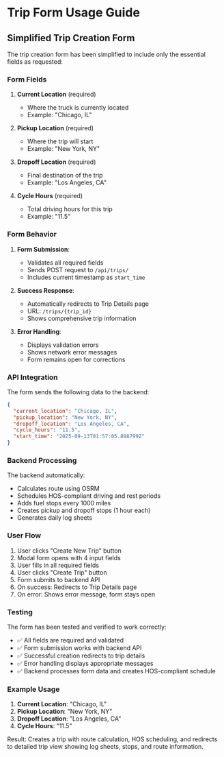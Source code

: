 # Trip Form Usage Guide

## Simplified Trip Creation Form

The trip creation form has been simplified to include only the essential fields as requested:

### Form Fields

1. **Current Location** (required)
   - Where the truck is currently located
   - Example: "Chicago, IL"

2. **Pickup Location** (required)
   - Where the trip will start
   - Example: "New York, NY"

3. **Dropoff Location** (required)
   - Final destination of the trip
   - Example: "Los Angeles, CA"

4. **Cycle Hours** (required)
   - Total driving hours for this trip
   - Example: "11.5"

### Form Behavior

1. **Form Submission**:
   - Validates all required fields
   - Sends POST request to `/api/trips/`
   - Includes current timestamp as `start_time`

2. **Success Response**:
   - Automatically redirects to Trip Details page
   - URL: `/trips/{trip_id}`
   - Shows comprehensive trip information

3. **Error Handling**:
   - Displays validation errors
   - Shows network error messages
   - Form remains open for corrections

### API Integration

The form sends the following data to the backend:

```json
{
  "current_location": "Chicago, IL",
  "pickup_location": "New York, NY", 
  "dropoff_location": "Los Angeles, CA",
  "cycle_hours": "11.5",
  "start_time": "2025-09-13T01:57:05.898799Z"
}
```

### Backend Processing

The backend automatically:
- Calculates route using OSRM
- Schedules HOS-compliant driving and rest periods
- Adds fuel stops every 1000 miles
- Creates pickup and dropoff stops (1 hour each)
- Generates daily log sheets

### User Flow

1. User clicks "Create New Trip" button
2. Modal form opens with 4 input fields
3. User fills in all required fields
4. User clicks "Create Trip" button
5. Form submits to backend API
6. On success: Redirects to Trip Details page
7. On error: Shows error message, form stays open

### Testing

The form has been tested and verified to work correctly:
- ✅ All fields are required and validated
- ✅ Form submission works with backend API
- ✅ Successful creation redirects to trip details
- ✅ Error handling displays appropriate messages
- ✅ Backend processes form data and creates HOS-compliant schedule

### Example Usage

1. **Current Location**: "Chicago, IL"
2. **Pickup Location**: "New York, NY" 
3. **Dropoff Location**: "Los Angeles, CA"
4. **Cycle Hours**: "11.5"

Result: Creates a trip with route calculation, HOS scheduling, and redirects to detailed trip view showing log sheets, stops, and route information.
